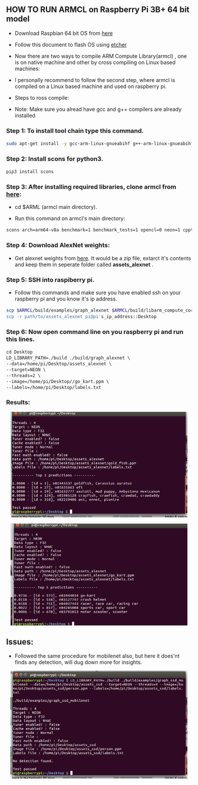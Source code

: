 ## HOW TO RUN ARMCL on Raspberry Pi 3B+ 64 bit model

* Download Raspbian 64 bit OS from [here](https://downloads.raspberrypi.org/raspios_arm64/images/raspios_arm64-2020-05-28/2020-05-27-raspios-buster-arm64.zip)

* Follow this document to flash OS using [etcher](https://vitux.com/how-to-flash-burn-an-os-image-with-etcher-on-ubuntu/)

* Now there are two ways to compile ARM Compute Library(armcl) , one is on native machine and other by cross compiling on Linux based machines:

* I personally recommend to follow the second step, where armcl is compiled on a Linux based machine and used on raspberry pi.

* Steps to ross compile:

* Note: Make sure you alread have gcc and g++ compilers are already installed

### Step 1: To install tool chain type this command.

```bash
sudo apt-get install -y gcc-arm-linux-gnueabihf g++-arm-linux-gnueabihf gcc-arm-linux-gnueabi g++-arm-linux-gnueabi binutils-arm-linux-gnueabi make
```

### Step 2: Install scons for python3.
```python
pip3 install scons
```

### Step 3: After installing required libraries, clone armcl from [here](https://github.com/ARM-software/ComputeLibrary.git):

* cd $ARML (armcl main directory).

* Run this command on armcl's main directory:

```bash
scons arch=arm64-v8a benchmark=1 benchmark_tests=1 opencl=0 neon=1 cppthreads=1 benchmark_tests=1 os=linux -j3 Werror=0
```
### Step 4: Download AlexNet weights:

* Get alexnet weights from [here](https://developer.arm.com/-/media/43359E999DEF433BAF63523C529D21AD.ashx?revision=c1a232fa-f328-451f-9bd6-250b83511e01&_ga=2.180724647.1628733436.1604462256-196896801.1604462256). It would be a zip file, extarct it's contents and keep them in seperate folder called **assets_alexnet** .

### Step 5: SSH into raspiberry pi.

* Follow this commands and make sure you have enabled ssh on your raspberry pi and you know it's ip address.
```bash
scp $ARMCL/build/examples/graph_alexnet $ARMCL/build/libarm_compute_core.so $ARMCL/build/libarm_compute.so $ARMCL/build/libarm_compute_graph.so pi@pi's_ip_address::Desktop/build/
scp -r path/to/assets_alexnet pi@pi's_ip_address::Desktop
```
### Step 6: Now open command line on you raspberry pi and run this lines.

```
cd Desktop
LD_LIBRARY_PATH=./build ./build/graph_alexnet \
--data=/home/pi/Desktop/assets_alexnet \
--target=NEON \
--threads=2 \
--image=/home/pi/Desktop//go_kart.ppm \
--labels=/home/pi/Desktop/labels.txt

```

### Results:

<p align="center">
  <img src="images/1.png" width = 480>
</p>


<p align="center">
  <img src="images/2.png" width = 480>
</p>

## Issues:

* Followed the same procedure for mobilenet also, but here it does'nt finds any detection, will dug down more for insights.


<p align="center">
  <img src="images/3.png" width = 480>
</p>

